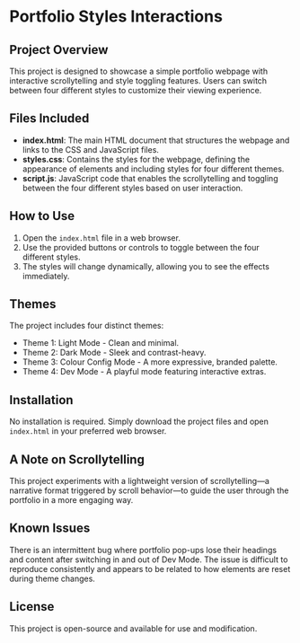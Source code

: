 # Portfolio Styles Interactions

## Project Overview
This project is designed to showcase a simple portfolio webpage with interactive scrollytelling and style toggling features. Users can switch between four different styles to customize their viewing experience.

## Files Included
- **index.html**: The main HTML document that structures the webpage and links to the CSS and JavaScript files.
- **styles.css**: Contains the styles for the webpage, defining the appearance of elements and including styles for four different themes.
- **script.js**: JavaScript code that enables the scrollytelling and toggling between the four different styles based on user interaction.

## How to Use
1. Open the `index.html` file in a web browser.
2. Use the provided buttons or controls to toggle between the four different styles.
3. The styles will change dynamically, allowing you to see the effects immediately.

## Themes
The project includes four distinct themes:
- Theme 1: Light Mode - Clean and minimal.
- Theme 2: Dark Mode - Sleek and contrast-heavy.
- Theme 3: Colour Config Mode - A more expressive, branded palette.
- Theme 4: Dev Mode - A playful mode featuring interactive extras.

## Installation
No installation is required. Simply download the project files and open `index.html` in your preferred web browser.

## A Note on Scrollytelling
This project experiments with a lightweight version of scrollytelling—a narrative format triggered by scroll behavior—to guide the user through the portfolio in a more engaging way.

## Known Issues
There is an intermittent bug where portfolio pop-ups lose their headings and content after switching in and out of Dev Mode. The issue is difficult to reproduce consistently and appears to be related to how elements are reset during theme changes.

## License
This project is open-source and available for use and modification.